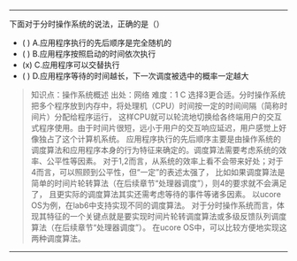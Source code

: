 ---
下面对于分时操作系统的说法，正确的是（）
- ( ) A.应用程序执行的先后顺序是完全随机的
- ( ) B.应用程序按照启动的时间依次执行
- (x) C.应用程序可以交替执行
- ( ) D.应用程序等待的时间越长，下一次调度被选中的概率一定越大

> 知识点：操作系统概述
> 出处：网络
> 难度：1
> C 选择3更合适。分时操作系统把多个程序放到内存中，将处理机（CPU）时间按一定的时间间隔（简称时间片）分配给程序运行，
> 这样CPU就可以轮流地切换给各终端用户的交互式程序使用。由于时间片很短，远小于用户的交互响应延迟，用户感觉上好像独占了这个计算机系统。
> 应用程序执行的先后顺序主要是由操作系统的调度算法和应用程序本身的行为特征来确定的。调度算法需要考虑系统的效率、公平性等因素。
> 对于1,2而言，从系统的效率上看不会带来好处；对于4而言，可以照顾到公平性，但“一定”的表述太强了，
> 比如如果调度算法是简单的时间片轮转算法（在后续章节“处理器调度”），则4的要求就不会满足了，
> 且更实际的调度算法其实还需考虑等待的事件等诸多因素。 以ucore OS为例，在lab6中支持实现不同的调度算法。
> 对于分时操作系统而言，体现其特征的一个关键点就是要实现时间片轮转调度算法或多级反馈队列调度算法（在后续章节“处理器调度”）。
> 在ucore OS中，可以比较方便地实现这两种调度算法。


---